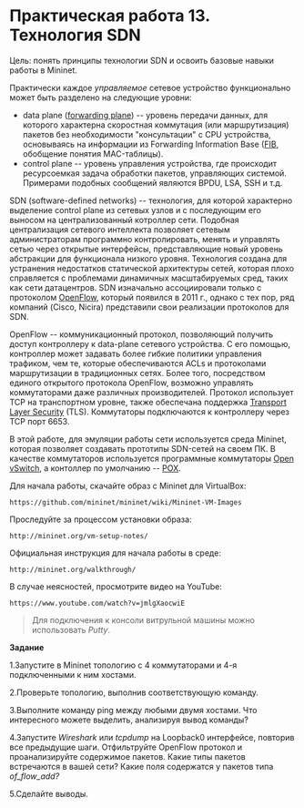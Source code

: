 # Практическая работа 13. Технология SDN

Цель: понять принципы технологии SDN и освоить базовые навыки работы в Mininet.

Практически каждое _управляемое_ сетевое устройство функционально может быть разделено на следующие уровни:

* data plane \([forwarding plane](https://en.wikipedia.org/wiki/Forwarding_plane)\) -- уровень передачи данных, для которого характерна скоростная коммутация \(или маршрутизация\) пакетов без необходимости "консультации" с CPU устройства, основываясь на информации из Forwarding Information Base \([FIB](https://en.wikipedia.org/wiki/Forwarding_information_base), обобщение понятия MAC-таблицы\).  
* control plane -- уровень управления устройства, где происходит ресурсоемкая задача обработки пакетов, управляющих системой. Примерами подобных сообщений являются BPDU, LSA, SSH и т.д. 

SDN \(software-defined networks\) -- технология, для которой характерно выделение control plane из сетевых узлов и с последующим его выносом на централизованный котроллер сети. Подобная централизация сетевого интеллекта позволяет сетевым администраторам программно контролировать, менять и управлять сетью через открытые интерфейсы, представляющие новый уровень абстракции для функционала низкого уровня. Технология создана для устранения недостатков статической архитектуры сетей, которая плохо справляется с проблемами динамичных масштабируемых сред, таких как сети датацентров. SDN изначально ассоциировали только с протоколом [OpenFlow](https://en.wikipedia.org/wiki/OpenFlow), который появился в 2011 г., однако с тех пор, ряд компаний \(Cisco, Nicira\) представили свои реализации протоколов для SDN.

OpenFlow -- коммуникационный протокол, позволяющий получить доступ контроллеру к data-plane сетевого устройства. С его помощью, контроллер может задавать более гибкие политики управления трафиком, чем те, которые обеспечиваются ACLs и протоколами маршрутизации в традиционных сетях.  Более того, посредством единого открытого протокола OpenFlow, возможно управлять коммутаторами даже различных производителей. Протокол использует TCP на транспортном уровне, также обеспечана поддержка [Transport Layer Security](https://en.wikipedia.org/wiki/Transport_Layer_Security) \(TLS\). Коммутаторы подключаются к контроллеру через TCP порт 6653.

В этой работе, для эмуляции работы сети используется среда Mininet, которая позволяет создавать прототипы SDN-сетей на своем ПК. В качестве коммутаторов используется программные коммутаторы [Open vSwitch](https://en.wikipedia.org/wiki/Open_vSwitch), а контоллер по умолчанию -- [POX](http://www.noxrepo.org/).

Для начала работы, скачайте образ с Mininet для VirtualBox:

```
https://github.com/mininet/mininet/wiki/Mininet-VM-Images
```

Проследуйте за процессом установки образа:

```
http://mininet.org/vm-setup-notes/
```

Официальная инструкция для начала работы в среде:

```
http://mininet.org/walkthrough/
```

В случае неясностей, просмотрите видео на YouTube:

```
https://www.youtube.com/watch?v=jmlgXaocwiE
```

> Для подключения к консоли витрульной машины можно использовать _Putty_.

**Задание**

1.Запустите в Mininet топологию с 4 коммутаторами и 4-я подключенными к ним хостами.

2.Проверьте топологию, выполнив соответствующую команду.

3.Выполните команду ping между любыми двумя хостами. Что интересного можете выделить, анализируя вывод команды?

4.Запустите _Wireshark_ или _tcpdump_ на Loopback0 интерфейсе, повторив все предыдущие шаги. Отфильтруйте OpenFlow протокол и проанализируйте содержимое пакетов. Какие типы пакетов встречаются в вашей сети?  Какие поля содержатся у пакетов типа _of\_flow\_add?_

5.Сделайте выводы.

